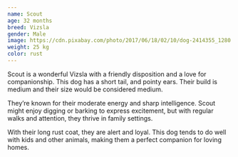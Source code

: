 ```yaml
---
name: Scout
age: 32 months
breed: Vizsla
gender: Male
image: https://cdn.pixabay.com/photo/2017/06/18/02/10/dog-2414355_1280.jpg
weight: 25 kg
color: rust
---
```


Scout is a wonderful Vizsla with a friendly disposition and a love for companionship. 
This dog has a short tail, 
and pointy ears. 
Their build is medium and 
their size would be considered medium.

They’re known for their moderate energy 
and sharp intelligence. Scout might enjoy digging or barking to express excitement, 
but with regular walks and attention, they thrive in family settings.

With their long rust coat, 
they are alert and loyal. 
This dog tends to do well with kids 
and other animals, making them a perfect companion for loving homes.
